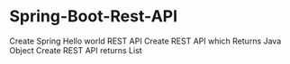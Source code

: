 # Spring-Boot-Rest-API
Create Spring Hello world REST API
Create REST API which Returns Java Object
Create REST API returns List
